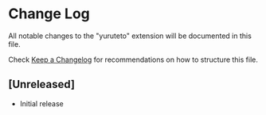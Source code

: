 # Change Log

All notable changes to the "yuruteto" extension will be documented in this file.

Check [Keep a Changelog](http://keepachangelog.com/) for recommendations on how to structure this file.

## [Unreleased]

- Initial release